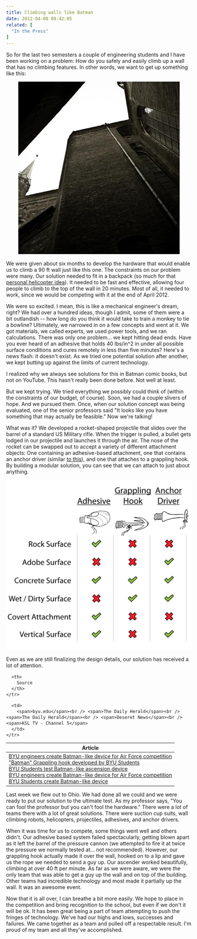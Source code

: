 ```yaml
---
title: Climbing walls like Batman
date: 2012-04-08 08:42:05
related: [
  "In the Press"
]
---
```


So for the last two semesters a couple of engineering students and I have been working on a problem: How do you safely and easily climb up a wall that has no climbing features. In other words, we want to get up something like this:

<p style="text-align: center;">
  <img alt="An unfeatured wall." src="/assets/images/plain_wall.jpg" />
</p>

We were given about six months to develop the hardware that would enable us to climb a 90 ft wall just like this one. The constraints on our problem were many. Our solution needed to fit in a backpack (so much for that [personal helicopter idea](http://www.youtube.com/watch?v=U_QOLk1V7sw)). It needed to be fast and effective, allowing four people to climb to the top of the wall in 20 minutes. Most of all, it needed to work, since we would be competing with it at the end of April 2012.

We were so excited. I mean, this is like a mechanical engineer's dream, right? We had over a hundred ideas, though I admit, some of them were a bit outlandish -- how long do you think it would take to train a monkey to tie a bowline? Ultimately, we narrowed in on a few concepts and went at it. We got materials, we called experts, we used power tools, and we ran calculations. There was only one problem... we kept hitting dead ends. Have you ever heard of an adhesive that holds 40 lbs/in^2 in under all possible surface conditions and cures remotely in less than five minutes? Here's a news flash: it doesn't exist. As we tried one potential solution after another, we kept butting up against the limits of current technology.

I realized why we always see solutions for this in Batman comic books, but not on YouTube. This hasn't really been done before. Not well at least.

But we kept trying. We tried everything we possibly could think of (within the constraints of our budget, of course). Soon, we had a couple slivers of hope. And we pursued them. Once, when our solution concept was being evaluated, one of the senior professors said "It looks like you have something that may actually be feasible." Now we're talking!

What was it? We developed a rocket-shaped projectile that slides over the barrel of a standard US Military rifle. When the trigger is pulled, a bullet gets lodged in our projectile and launches it through the air. The nose of the rocket can be swapped out to accept a variety of different attachment objects: One containing an adhesive-based attachment, one that contains an anchor driver (similar <a href="http://www.youtube.com/watch?v=MD-yAjSPgwU" title="minus the awful techno...">to this</a>), and one that attaches to a grappling hook. By building a modular solution, you can see that we can attach to just about anything.

![Comparison table between different wall attachment approaches](/assets/images/attachment-comparison.png)

Even as we are still finalizing the design details, our solution has received a lot of attention.

<table>
  <thead>
    <tr>
      <th>
        Article
      </th>

      <th>
        Source
      </th>
    </tr>
  </thead>

  <tbody>
    <tr>
      <td>
        <a href="http://news.byu.edu/archive12-apr-batmancapstone.aspx" target="_blank" title="This was promoted to BYU's home page">BYU engineers create Batman-like device for Air Force competition</a><br /> <a href="http://www.heraldextra.com/college/byu/batman-grappling-hook-developed-by-byu-students/vmix_57a884cc-85a0-11e1-b5e2-001a4bcf887a.html" target="_blank">"Batman" Grappling hook developed by BYU Students</a><br /> <a href="http://www.heraldextra.com/news/local/education/college/byu-students-test-batman-like-ascension-device/article_a854d343-f6cf-5e90-91b9-9982021c316d.html" target="_blank">BYU Students test Batman-like ascension device</a><br /> <a href="http://www.deseretnews.com/article/765568569/Photo-gallery-BYU-engineers-create-Batman-like-device-for-Air-Force-competition.html" target="_blank">BYU engineers create Batman-like device for Air Force competition</a><br /> <a href="http://www.ksl.com/?nid=148&sid=20030381" target="_blank" title="This story was on the 6 o'clock news">BYU Students create Batman-like device</a>
      </td>

      <td>
        <span>byu.edu</span><br /> <span>The Daily Herald</span><br /> <span>The Daily Herald</span><br /> <span>Deseret News</span><br /> <span>KSL TV - Channel 5</span>
      </td>
    </tr>
  </tbody>
</table>

Last week we flew out to Ohio. We had done all we could and we were ready to put our solution to the ultimate test. As my professor says, "You can fool the professor but you can't fool the hardware." There were a lot of teams there with a lot of great solutions. There were suction cup suits, wall climbing robots, helicopters, projectiles, adhesives, and anchor drivers.

When it was time for us to compete, some things went well and others didn't. Our adhesive based system failed spectacularly, getting blown apart as it left the barrel of the pressure cannon (we attempted to fire it at twice the pressure we normally tested at... not recommended). However, our grappling hook actually made it over the wall, hooked on to a lip and gave us the rope we needed to send a guy up. Our ascender worked beautifully, climbing at over 40 ft per minute. As far as we were aware, we were the only team that was able to get a guy up the wall and on top of the building. Other teams had incredible technology and most made it partially up the wall. It was an awesome event.

Now that it is all over, I can breathe a bit more easily. We hope to place in the competition and bring recognition to the school, but even if we don't it will be ok. It has been great being a part of team attempting to push the fringes of technology. We've had our highs and lows, successes and failures. We came together as a team and pulled off a respectable result. I'm proud of my team and all they've accomplished.

 
